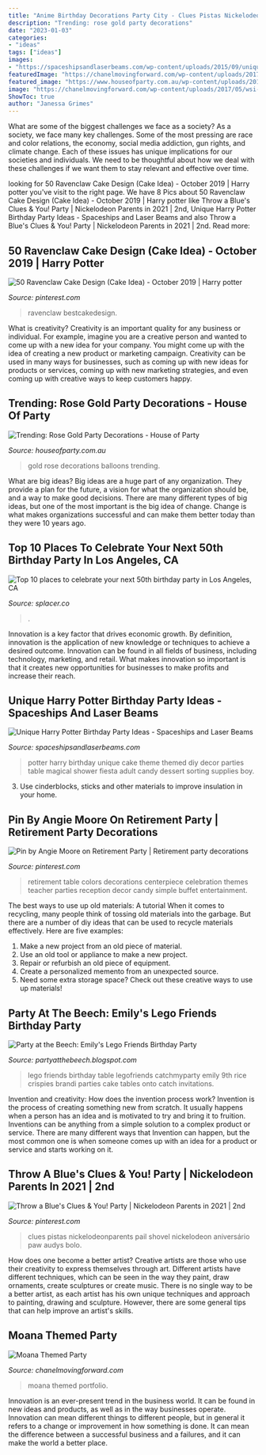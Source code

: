 ```yaml
---
title: "Anime Birthday Decorations Party City - Clues Pistas Nickelodeonparents Pail Shovel Nickelodeon Aniversário Paw Audys Bolo"
description: "Trending: rose gold party decorations"
date: "2023-01-03"
categories:
- "ideas"
tags: ["ideas"]
images:
- "https://spaceshipsandlaserbeams.com/wp-content/uploads/2015/09/unique-harry-potter-birthday-party-ideas.jpg"
featuredImage: "https://chanelmovingforward.com/wp-content/uploads/2017/05/wsi-imageoptim-moana-punch.jpg"
featured_image: "https://www.houseofparty.com.au/wp-content/uploads/2018/07/Rose-Gold-Balloons-5.png"
image: "https://chanelmovingforward.com/wp-content/uploads/2017/05/wsi-imageoptim-moana-punch.jpg"
ShowToc: true
author: "Janessa Grimes"
---
```



What are some of the biggest challenges we face as a society?
As a society, we face many key challenges. Some of the most pressing are race and color relations, the economy, social media addiction, gun rights, and climate change. Each of these issues has unique implications for our societies and individuals. We need to be thoughtful about how we deal with these challenges if we want them to stay relevant and effective over time.

	

		
looking for 50 Ravenclaw Cake Design (Cake Idea) - October 2019 | Harry potter you've visit to the right page. We have 8 Pics about 50 Ravenclaw Cake Design (Cake Idea) - October 2019 | Harry potter like Throw a Blue&#039;s Clues &amp; You! Party | Nickelodeon Parents in 2021 | 2nd, Unique Harry Potter Birthday Party Ideas - Spaceships and Laser Beams and also Throw a Blue&#039;s Clues &amp; You! Party | Nickelodeon Parents in 2021 | 2nd. Read more:
		
    
## 50 Ravenclaw Cake Design (Cake Idea) - October 2019 | Harry Potter

<img loading=lazy src="https://i.pinimg.com/736x/36/7a/06/367a06d7b9a63b605d835d8615a72fdc.jpg" onerror="this.onerror=null;this.src='https://tse1.mm.bing.net/th?id=OIP.YKNkUiYLqHcSEaWRKP7PigHaJE&amp;pid=15.1';" alt="50 Ravenclaw Cake Design (Cake Idea) - October 2019 | Harry potter">

_Source: pinterest.com_

>ravenclaw bestcakedesign. 

	

What is creativity?
Creativity is an important quality for any business or individual. For example, imagine you are a creative person and wanted to come up with a new idea for your company. You might come up with the idea of creating a new product or marketing campaign. Creativity can be used in many ways for businesses, such as coming up with new ideas for products or services, coming up with new marketing strategies, and even coming up with creative ways to keep customers happy.

    
## Trending: Rose Gold Party Decorations - House Of Party

<img loading=lazy src="https://www.houseofparty.com.au/wp-content/uploads/2018/07/Rose-Gold-Balloons-5.png" onerror="this.onerror=null;this.src='https://tse3.mm.bing.net/th?id=OIP.Cguy76h7u9ZHoHrmDbFS3gHaHa&amp;pid=15.1';" alt="Trending: Rose Gold Party Decorations - House of Party">

_Source: houseofparty.com.au_

>gold rose decorations balloons trending. 

	

What are big ideas?
Big ideas are a huge part of any organization. They provide a plan for the future, a vision for what the organization should be, and a way to make good decisions. There are many different types of big ideas, but one of the most important is the big idea of change. Change is what makes organizations successful and can make them better today than they were 10 years ago.

    
## Top 10 Places To Celebrate Your Next 50th Birthday Party In Los Angeles, CA

<img loading=lazy src="http://res.cloudinary.com/splacer/image/upload/e_improve,f_auto,q_auto,g_auto,c_fill,dpr_2,w_600,h_340/v1/production/Splaces/007771/rco5vqarlqhs940qtz9k.jpg" onerror="this.onerror=null;this.src='https://tse4.mm.bing.net/th?id=OIP.W8IhYJk-5eLOvTNzvM11BgHaEM&amp;pid=15.1';" alt="Top 10 places to celebrate your next 50th birthday party in Los Angeles, CA">

_Source: splacer.co_

>. 

	

Innovation is a key factor that drives economic growth. By definition, innovation is the application of new knowledge or techniques to achieve a desired outcome. Innovation can be found in all fields of business, including technology, marketing, and retail. What makes innovation so important is that it creates new opportunities for businesses to make profits and increase their reach.

    
## Unique Harry Potter Birthday Party Ideas - Spaceships And Laser Beams

<img loading=lazy src="https://spaceshipsandlaserbeams.com/wp-content/uploads/2015/09/unique-harry-potter-birthday-party-ideas.jpg" onerror="this.onerror=null;this.src='https://tse3.mm.bing.net/th?id=OIP.UPIsSiYbKBxmbQihUKJMWAHaLH&amp;pid=15.1';" alt="Unique Harry Potter Birthday Party Ideas - Spaceships and Laser Beams">

_Source: spaceshipsandlaserbeams.com_

>potter harry birthday unique cake theme themed diy decor parties table magical shower fiesta adult candy dessert sorting supplies boy. 

	

3. Use cinderblocks, sticks and other materials to improve insulation in your home.

    
## Pin By Angie Moore On Retirement Party | Retirement Party Decorations

<img loading=lazy src="https://i.pinimg.com/736x/45/24/3c/45243ce4667fff555d6ab073ef73020e--retirement-party-themes-retirement-celebration.jpg" onerror="this.onerror=null;this.src='https://tse2.mm.bing.net/th?id=OIP.nLEV5njj9z3qjWOqr8lifgHaJ3&amp;pid=15.1';" alt="Pin by Angie Moore on Retirement Party | Retirement party decorations">

_Source: pinterest.com_

>retirement table colors decorations centerpiece celebration themes teacher parties reception decor candy simple buffet entertainment. 

	

The best ways to use up old materials: A tutorial
When it comes to recycling, many people think of tossing old materials into the garbage. But there are a number of diy ideas that can be used to recycle materials effectively. Here are five examples:
1. Make a new project from an old piece of material.
2. Use an old tool or appliance to make a new project.
3. Repair or refurbish an old piece of equipment. 
4. Create a personalized memento from an unexpected source.
5. Need some extra storage space? Check out these creative ways to use up materials!

    
## Party At The Beech: Emily&#039;s Lego Friends Birthday Party

<img loading=lazy src="http://2.bp.blogspot.com/-c3tZDSeYM3I/UhL_l78sxBI/AAAAAAAAAPU/4ACnynHocWI/s1600/309.JPG" onerror="this.onerror=null;this.src='https://tse4.mm.bing.net/th?id=OIP.rJP0ebCukcbXqRhOm-wh1AHaNL&amp;pid=15.1';" alt="Party at the Beech: Emily&#039;s Lego Friends Birthday Party">

_Source: partyatthebeech.blogspot.com_

>lego friends birthday table legofriends catchmyparty emily 9th rice crispies brandi parties cake tables onto catch invitations. 

	

Invention and creativity: How does the invention process work?
Invention is the process of creating something new from scratch. It usually happens when a person has an idea and is motivated to try and bring it to fruition. Inventions can be anything from a simple solution to a complex product or service. There are many different ways that Invention can happen, but the most common one is when someone comes up with an idea for a product or service and starts working on it.

    
## Throw A Blue&#039;s Clues &amp; You! Party | Nickelodeon Parents In 2021 | 2nd

<img loading=lazy src="https://i.pinimg.com/736x/80/e8/93/80e89379406ad364f1c5ceeeeb8da19e.jpg" onerror="this.onerror=null;this.src='https://tse2.mm.bing.net/th?id=OIP.TaRtb_kHV2YbwLh3r5Sz5wHaHa&amp;pid=15.1';" alt="Throw a Blue&#039;s Clues &amp; You! Party | Nickelodeon Parents in 2021 | 2nd">

_Source: pinterest.com_

>clues pistas nickelodeonparents pail shovel nickelodeon aniversário paw audys bolo. 

	

How does one become a better artist?
Creative artists are those who use their creativity to express themselves through art. Different artists have different techniques, which can be seen in the way they paint, draw ornaments, create sculptures or create music. There is no single way to be a better artist, as each artist has his own unique techniques and approach to painting, drawing and sculpture. However, there are some general tips that can help improve an artist's skills.

    
## Moana Themed Party

<img loading=lazy src="https://chanelmovingforward.com/wp-content/uploads/2017/05/wsi-imageoptim-moana-punch.jpg" onerror="this.onerror=null;this.src='https://tse3.mm.bing.net/th?id=OIP.c5P2UzIsIUlQCOIQ45LwxQHaLL&amp;pid=15.1';" alt="Moana Themed Party">

_Source: chanelmovingforward.com_

>moana themed portfolio. 

	

Innovation is an ever-present trend in the business world. It can be found in new ideas and products, as well as in the way businesses operate. Innovation can mean different things to different people, but in general it refers to a change or improvement in how something is done. It can mean the difference between a successful business and a failures, and it can make the world a better place.


